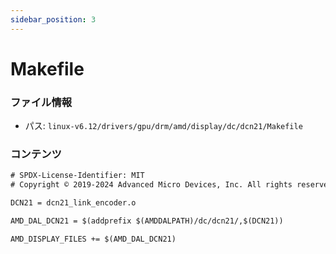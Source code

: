 ```yaml
---
sidebar_position: 3
---
```

# Makefile

### ファイル情報

- パス: `linux-v6.12/drivers/gpu/drm/amd/display/dc/dcn21/Makefile`

### コンテンツ

```txt
# SPDX-License-Identifier: MIT
# Copyright © 2019-2024 Advanced Micro Devices, Inc. All rights reserved.

DCN21 = dcn21_link_encoder.o

AMD_DAL_DCN21 = $(addprefix $(AMDDALPATH)/dc/dcn21/,$(DCN21))

AMD_DISPLAY_FILES += $(AMD_DAL_DCN21)

```
